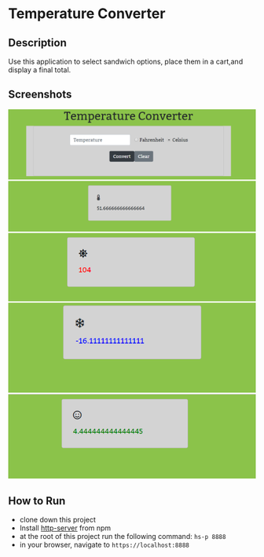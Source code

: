 # Temperature Converter

## Description
Use this application to select sandwich options, place them in a cart,and display a final total.

## Screenshots
![Temp Converter Pageload](https://raw.githubusercontent.com/mariabrock/temperature-converter/master/screenshots/mainview1.PNG)
![Temp Converter Temp Output](https://raw.githubusercontent.com/mariabrock/temperature-converter/master/screenshots/mainview2.PNG)
![redtemp](https://raw.githubusercontent.com/mariabrock/temperature-converter/master/screenshots/redtemp2.PNG)
![bluetemp](https://raw.githubusercontent.com/mariabrock/temperature-converter/master/screenshots/bluetemp.PNG)
![greentemp](https://raw.githubusercontent.com/mariabrock/temperature-converter/master/screenshots/green%20temp.PNG)

## How to Run
* clone down this project 
* Install [http-server](https://www.npmjs.com/package/http-server) from npm
* at the root of this project run the following command: `hs-p 8888`
* in your browser, navigate to `https://localhost:8888`